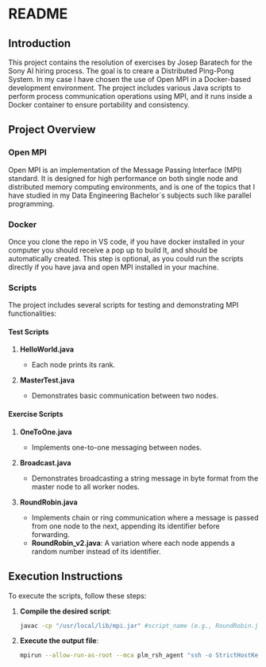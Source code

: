 # README

## Introduction

This project contains the resolution of exercises by Josep Baratech for the Sony AI hiring process. The goal is to creare a Distributed Ping-Pong System. In my case I have chosen the use of Open MPI in a Docker-based development environment. The project includes various Java scripts to perform process communication operations using MPI, and it runs inside a Docker container to ensure portability and consistency.

## Project Overview

### Open MPI

Open MPI is an implementation of the Message Passing Interface (MPI) standard. It is designed for high performance on both single node and distributed memory computing environments, and is one of the topics that I have studied in my Data Engineering Bachelor´s subjects such like parallel programming.

### Docker

Once you clone the repo in VS code, if you have docker installed in your computer you should receive a pop up to build It, and should be automatically created. This step is optional, as you could run the scripts directly if you have java and open MPI installed in your machine. 

### Scripts

The project includes several scripts for testing and demonstrating MPI functionalities:

#### Test Scripts

1. **HelloWorld.java**
   - Each node prints its rank.
   
2. **MasterTest.java**
   - Demonstrates basic communication between two nodes.

#### Exercise Scripts

1. **OneToOne.java**
   - Implements one-to-one messaging between nodes.

2. **Broadcast.java**
   - Demonstrates broadcasting a string message in byte format from the master node to all worker nodes.

3. **RoundRobin.java**
   - Implements chain or ring communication where a message is passed from one node to the next, appending its identifier before forwarding.
   - **RoundRobin_v2.java**: A variation where each node appends a random number instead of its identifier.

## Execution Instructions

To execute the scripts, follow these steps:

1. **Compile the desired script**:
   ```sh
   javac -cp "/usr/local/lib/mpi.jar" #script_name (e.g., RoundRobin.java)

2. **Execute the output file**:
   ```sh
   mpirun --allow-run-as-root --mca plm_rsh_agent "ssh -o StrictHostKeyChecking=no" -np #number_of_nodes (e.g., 4) java -cp .:/usr/local/lib/mpi.jar #script_name (e.g., RoundRobin)

